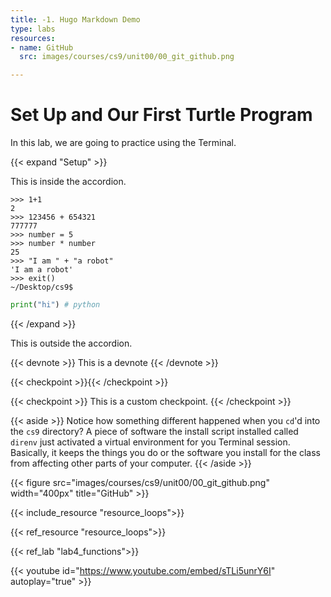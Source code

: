 ```yaml
---
title: -1. Hugo Markdown Demo
type: labs
resources:
- name: GitHub
  src: images/courses/cs9/unit00/00_git_github.png

---
```


# Set Up and Our First Turtle Program

In this lab, we are going to practice using the Terminal.

{{< expand "Setup" >}}

This is inside the accordion.
```shell
>>> 1+1
2
>>> 123456 + 654321
777777
>>> number = 5
>>> number * number
25
>>> "I am " + "a robot"
'I am a robot'
>>> exit()
~/Desktop/cs9$
```

```python
print("hi") # python
```
{{< /expand >}}

This is outside the accordion.


{{< devnote >}}
This is a devnote
{{< /devnote >}}

{{< checkpoint >}}{{< /checkpoint >}}

{{< checkpoint >}}
This is a custom checkpoint.
{{< /checkpoint >}}

{{< aside >}}
Notice how something different happened when you `cd`'d into the `cs9` directory? A piece of
software the install script installed called `direnv` just activated a virtual environment
for you Terminal session. Basically, it keeps the things you do or the software you install
for the class from affecting other parts of your computer.
{{< /aside >}}

{{< figure src="images/courses/cs9/unit00/00_git_github.png" width="400px" title="GitHub" >}}

{{< include_resource "resource_loops">}}

{{< ref_resource "resource_loops">}}

{{< ref_lab "lab4_functions">}}

{{< youtube id="https://www.youtube.com/embed/sTLi5unrY6I" autoplay="true" >}}
